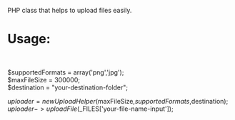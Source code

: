 PHP class that helps to upload files easily.

<h1>Usage:</h1><br>

$supportedFormats = array('png','jpg');<br>
$maxFileSize = 300000;<br>
$destination = "your-destination-folder";<br>

$uploader = new UploadHelper($maxFileSize,$supportedFormats,$destination);<br>
$uploader->uploadFile($_FILES['your-file-name-input']);
